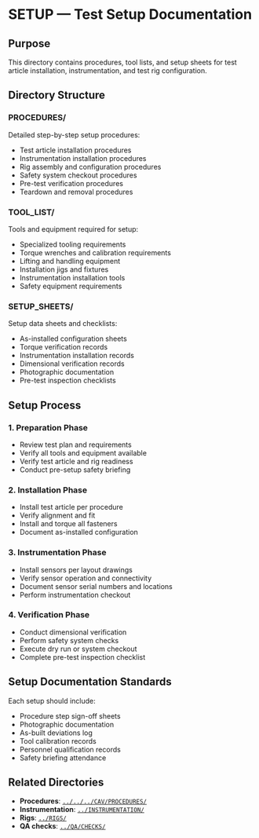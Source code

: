 # SETUP — Test Setup Documentation

## Purpose

This directory contains procedures, tool lists, and setup sheets for test article installation, instrumentation, and test rig configuration.

## Directory Structure

### PROCEDURES/
Detailed step-by-step setup procedures:
- Test article installation procedures
- Instrumentation installation procedures
- Rig assembly and configuration procedures
- Safety system checkout procedures
- Pre-test verification procedures
- Teardown and removal procedures

### TOOL_LIST/
Tools and equipment required for setup:
- Specialized tooling requirements
- Torque wrenches and calibration requirements
- Lifting and handling equipment
- Installation jigs and fixtures
- Instrumentation installation tools
- Safety equipment requirements

### SETUP_SHEETS/
Setup data sheets and checklists:
- As-installed configuration sheets
- Torque verification records
- Instrumentation installation records
- Dimensional verification records
- Photographic documentation
- Pre-test inspection checklists

## Setup Process

### 1. Preparation Phase
- Review test plan and requirements
- Verify all tools and equipment available
- Verify test article and rig readiness
- Conduct pre-setup safety briefing

### 2. Installation Phase
- Install test article per procedure
- Verify alignment and fit
- Install and torque all fasteners
- Document as-installed configuration

### 3. Instrumentation Phase
- Install sensors per layout drawings
- Verify sensor operation and connectivity
- Document sensor serial numbers and locations
- Perform instrumentation checkout

### 4. Verification Phase
- Conduct dimensional verification
- Perform safety system checks
- Execute dry run or system checkout
- Complete pre-test inspection checklist

## Setup Documentation Standards

Each setup should include:
- Procedure step sign-off sheets
- Photographic documentation
- As-built deviations log
- Tool calibration records
- Personnel qualification records
- Safety briefing attendance

## Related Directories

- **Procedures**: [`../../../CAV/PROCEDURES/`](../../../CAV/PROCEDURES/)
- **Instrumentation**: [`../INSTRUMENTATION/`](../INSTRUMENTATION/)
- **Rigs**: [`../RIGS/`](../RIGS/)
- **QA checks**: [`../QA/CHECKS/`](../QA/CHECKS/)
